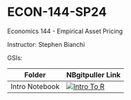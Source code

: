 # ECON-144-SP24
Economics 144 - Empirical Asset Pricing

Instructor: Stephen Bianchi

GSIs:

| Folder  | NBgitpuller Link  |  
|---|---|
| Intro Notebook | [![Intro To R](https://img.shields.io/badge/Launch-UCB%20Datahub-blue.svg)](https://datahub.berkeley.edu/hub/user-redirect/git-pull?repo=https%3A%2F%2Fgithub.com%2Fds-modules%2FECON-130-FA23&urlpath=tree%2FECON-130-FA23%2FIntroToR%2F&branch=main) |

